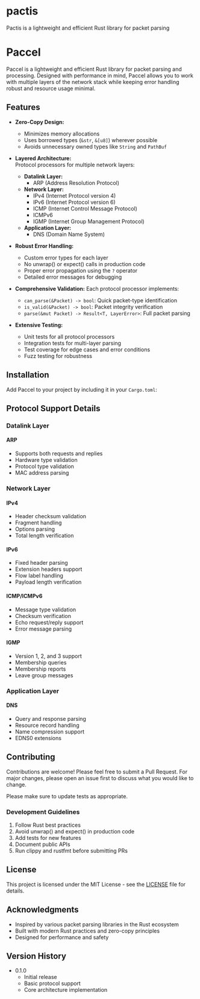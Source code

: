 # pactis
Pactis is a lightweight and efficient Rust library for packet parsing
# Paccel

Paccel is a lightweight and efficient Rust library for packet parsing and processing. Designed with performance in mind, Paccel allows you to work with multiple layers of the network stack while keeping error handling robust and resource usage minimal.

## Features

- **Zero-Copy Design:**
  - Minimizes memory allocations
  - Uses borrowed types (`&str`, `&[u8]`) wherever possible
  - Avoids unnecessary owned types like `String` and `PathBuf`

- **Layered Architecture:**  
  Protocol processors for multiple network layers:
  - **Datalink Layer:**
    - ARP (Address Resolution Protocol)
  - **Network Layer:**
    - IPv4 (Internet Protocol version 4)
    - IPv6 (Internet Protocol version 6)
    - ICMP (Internet Control Message Protocol)
    - ICMPv6
    - IGMP (Internet Group Management Protocol)
  - **Application Layer:**
    - DNS (Domain Name System)

- **Robust Error Handling:**
  - Custom error types for each layer
  - No unwrap() or expect() calls in production code
  - Proper error propagation using the `?` operator
  - Detailed error messages for debugging

- **Comprehensive Validation:**
  Each protocol processor implements:
  - `can_parse(&Packet) -> bool`: Quick packet-type identification
  - `is_valid(&Packet) -> bool`: Packet integrity verification
  - `parse(&mut Packet) -> Result<T, LayerError>`: Full packet parsing

- **Extensive Testing:**
  - Unit tests for all protocol processors
  - Integration tests for multi-layer parsing
  - Test coverage for edge cases and error conditions
  - Fuzz testing for robustness

## Installation

Add Paccel to your project by including it in your `Cargo.toml`:

## Protocol Support Details

### Datalink Layer

#### ARP
- Supports both requests and replies
- Hardware type validation
- Protocol type validation
- MAC address parsing

### Network Layer

#### IPv4
- Header checksum validation
- Fragment handling
- Options parsing
- Total length verification

#### IPv6
- Fixed header parsing
- Extension headers support
- Flow label handling
- Payload length verification

#### ICMP/ICMPv6
- Message type validation
- Checksum verification
- Echo request/reply support
- Error message parsing

#### IGMP
- Version 1, 2, and 3 support
- Membership queries
- Membership reports
- Leave group messages

### Application Layer

#### DNS
- Query and response parsing
- Resource record handling
- Name compression support
- EDNS0 extensions

## Contributing

Contributions are welcome! Please feel free to submit a Pull Request. For major changes, please open an issue first to discuss what you would like to change.

Please make sure to update tests as appropriate.

### Development Guidelines

1. Follow Rust best practices
2. Avoid unwrap() and expect() in production code
3. Add tests for new features
4. Document public APIs
5. Run clippy and rustfmt before submitting PRs

## License

This project is licensed under the MIT License - see the [LICENSE](LICENSE) file for details.

## Acknowledgments

- Inspired by various packet parsing libraries in the Rust ecosystem
- Built with modern Rust practices and zero-copy principles
- Designed for performance and safety

## Version History

- 0.1.0
  - Initial release
  - Basic protocol support
  - Core architecture implementation
